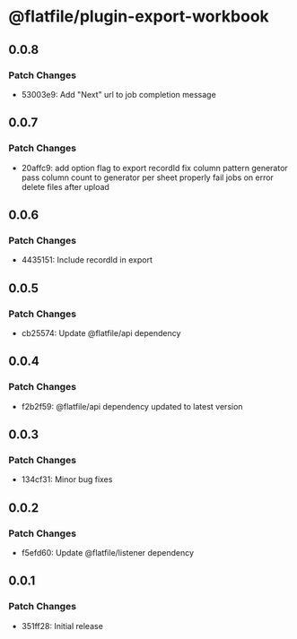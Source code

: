 # @flatfile/plugin-export-workbook

## 0.0.8

### Patch Changes

- 53003e9: Add "Next" url to job completion message

## 0.0.7

### Patch Changes

- 20affc9: add option flag to export recordId
  fix column pattern generator
  pass column count to generator per sheet
  properly fail jobs on error
  delete files after upload

## 0.0.6

### Patch Changes

- 4435151: Include recordId in export

## 0.0.5

### Patch Changes

- cb25574: Update @flatfile/api dependency

## 0.0.4

### Patch Changes

- f2b2f59: @flatfile/api dependency updated to latest version

## 0.0.3

### Patch Changes

- 134cf31: Minor bug fixes

## 0.0.2

### Patch Changes

- f5efd60: Update @flatfile/listener dependency

## 0.0.1

### Patch Changes

- 351ff28: Initial release
